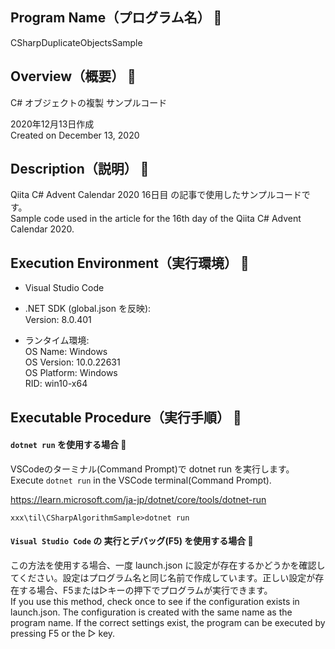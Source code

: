 ## Program Name（プログラム名） 👻
CSharpDuplicateObjectsSample

## Overview（概要） 👻
C# オブジェクトの複製 サンプルコード<br>

2020年12月13日作成<br>
Created on December 13, 2020

## Description（説明） 👻
Qiita C# Advent Calendar 2020 16日目 の記事で使用したサンプルコードです。<br>
Sample code used in the article for the 16th day of the Qiita C# Advent Calendar 2020.

## Execution Environment（実行環境） 👻
* Visual Studio Code<br>
* .NET SDK (global.json を反映):<br>
Version:   8.0.401<br>

* ランタイム環境:<br>
 OS Name:     Windows<br>
 OS Version:  10.0.22631<br>
 OS Platform: Windows<br>
 RID:         win10-x64<br>

## Executable Procedure（実行手順） 👻

#### `dotnet run` を使用する場合 🌟
VSCodeのターミナル(Command Prompt)で dotnet run を実行します。<br>
Execute `dotnet run` in the VSCode terminal(Command Prompt).<br>

https://learn.microsoft.com/ja-jp/dotnet/core/tools/dotnet-run

```
xxx\til\CSharpAlgorithmSample>dotnet run
```

#### `Visual Studio Code` の 実行とデバッグ(F5) を使用する場合 🌟

この方法を使用する場合、一度 launch.json に設定が存在するかどうかを確認してください。設定はプログラム名と同じ名前で作成しています。正しい設定が存在する場合、F5または▷キーの押下でプログラムが実行できます。<br>
If you use this method, check once to see if the configuration exists in launch.json.
The configuration is created with the same name as the program name.
If the correct settings exist, the program can be executed by pressing F5 or the ▷ key.<br>

